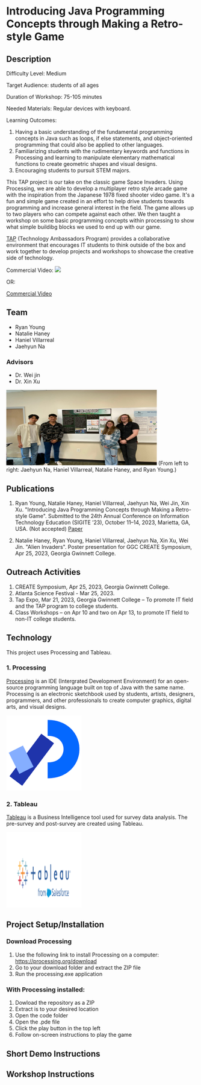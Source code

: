 # Introducing Java Programming Concepts through Making a Retro-style Game
## Description
Difficulty Level: Medium 

Target Audience: students of all ages 

Duration of Workshop: 75-105 minutes 

Needed Materials: Regular devices with keyboard. 

Learning Outcomes: 
1. Having a basic understanding of the fundamental programming concepts in Java such as loops, if else statements, and object-oriented programming that could also be applied to other languages. 
2. Familiarizing students with the rudimentary keywords and functions in Processing and learning to manipulate elementary mathematical functions to create geometric shapes and visual designs. 
3. Encouraging students to pursuit STEM majors.

This TAP project is our take on the classic game Space Invaders. Using Processing, we are able to develop a multiplayer retro style arcade game with the inspiration from the Japanese 1978 fixed shooter video game. It's a fun and simple game created in an effort to help drive students towards programming and increase general interest in the field. The game allows up to two players who can compete against each other. 
We then taught a workshop on some basic programming concepts within processing to show what simple buildibg blocks we used to end up with our game. 

[TAP](https://ggc.edu/academics/school-of-science-and-technology/research-internships-service-learning/technology-ambassador-program) (Technology Ambassadors Program) provides a collaborative environment that encourages IT students to think outside of the box and work together to develop projects and workshops to showcase the creative side of technology. 

Commercial Video: 
<img src = "https://github.com/TAP-GGC/AlienInvader2/assets/157164928/0081aec4-11cf-46c7-bd8c-f513b4b96aab">

OR: 

[Commercial Video](https://github.com/TAP-GGC/AlienInvader2/assets/157164928/0081aec4-11cf-46c7-bd8c-f513b4b96aab)





## Team
* Ryan Young
* Natalie Haney
* Haniel Villarreal
* Jaehyun Na
  
### Advisors
* Dr. Wei jin
* Dr. Xin Xu 

<img src = "Media/Group Photo.jpg" width="400" height="200">
(From left to right: Jaehyun Na, Haniel Villarreal, Natalie Haney, and Ryan Young.) <br>

## Publications 
1. Ryan Young, Natalie Haney, Haniel Villarreal, Jaehyun Na, Wei Jin, Xin Xu. "Introducing Java Programming Concepts through Making a Retro-style Game". Submitted to the 24th Annual Conference on Information Technology Education (SIGITE ’23), October 11–14, 2023, Marietta, GA, USA. (Not accepted) [Paper](https://github.com/Pryzzm/TAPSpaceInvaders/blob/main/Tap%20Documents/Introducing%20Java%20Programming%20Concepts%20through%20Making%20a%20Retro-style%20Game.docx)

2. Natalie Haney, Ryan Young, Haniel Villarreal, Jaehyun Na, Xin Xu, Wei Jin. "Alien Invaders". Poster presentation for GGC CREATE Symposium, Apr 25, 2023, Georgia Gwinnett College.




## Outreach Activities
1. CREATE Symposium, Apr 25, 2023, Georgia Gwinnett College.
2. Atlanta Science Festival - Mar 25, 2023.
3. Tap Expo, Mar 21, 2023, Georgia Gwinnett College – To promote IT field and the TAP program to college students.
4. Class Workshops – on Apr 10 and two on Apr 13, to promote IT field to non-IT college students.

## Technology
This project uses Processing and Tableau. 
### 1. Processing
[Processing](https://processing.org/) is an IDE (Intergrated Development Environment) for an open-source programming language built on top of Java with the same name. Processing is an electronic sketchbook used by students, artists, designers, programmers, and other professionals to create computer graphics, digital arts, and visual designs. 

<img src = "Media/Processing.png" width="200" height="200">

### 2. Tableau 
[Tableau](https://www.tableau.com/trial/tableau-software?utm_campaign_id=2017049&utm_language=EN&utm_country=USCA&kw=tableau&adgroup=CTX-Brand-Priority-Core-E&adused=ETA&matchtype=e&placement=&d=7013y000000vYhH&cq_cmp=370186750&cq_net=s&cq_plac=&msclkid=26981524b0631c5b97b6717da3aecb8f&gclsrc=ds&gclsrc=ds) is a Business Intelligence tool used for survey data analysis. The pre-survey and post-survey are created using Tableau. 

<img src = "Media/tableau.png" width="200" height="200">

## Project Setup/Installation
### Download Processing
1. Use the following link to install Processing on a computer: https://processing.org/download
2. Go to your download folder and extract the ZIP file
3. Run the processing.exe application 
### With Processing installed:
1. Dowload the repository as a ZIP
2. Extract is to your desired location
3. Open the code folder
4. Open the .pde file
5. Click the play button in the top left
6. Follow on-screen instructions to play the game

## Short Demo Instructions

## Workshop Instructions 
